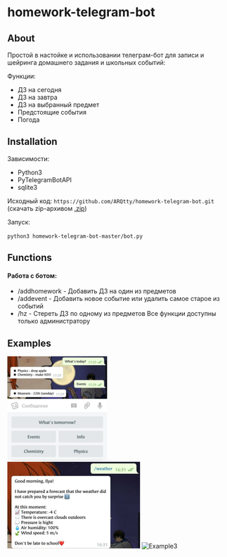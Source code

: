 # homework-telegram-bot
## About
Простой в настойке и использовании телеграм-бот для записи и шейринга домашнего задания и школьных событий:

Функции:
- ДЗ на сегодня
- ДЗ на завтра
- ДЗ на выбранный предмет
- Предстоящие события
- Погода

## Installation
Зависимости:

- Python3
- PyTelegramBotAPI
- sqlite3

Исходный код:
`https://github.com/ARQtty/homework-telegram-bot.git`
(скачать zip-архивом [.zip](https://github.com/ARQtty/homework-telegram-bot/archive/master.zip))

Запуск:

`python3 homework-telegram-bot-master/bot.py`

## Functions

#### Работа с ботом:

- /addhomework - Добавить ДЗ на один из предметов
- /addevent - Добавить новое событие или удалить самое старое из событий
- /hz - Стереть ДЗ по одному из предметов
Все функции доступны только администратору

## Examples

![Example1](https://github.com/ARQtty/homework-telegram-bot/raw/master/srceenshots/p1.png "")
![Example2](https://github.com/ARQtty/homework-telegram-bot/raw/master/srceenshots/p2.png "")
![Example3](https://github.com/ARQtty/homework-telegram-bot/raw/master/srceenshots/p3.png "")
